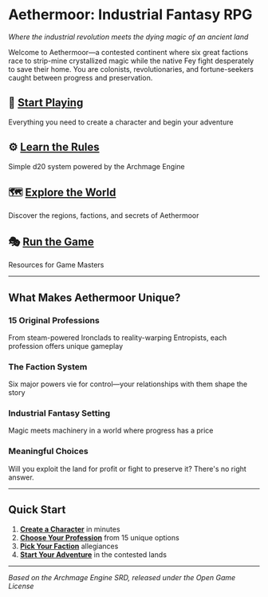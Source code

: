 # Aethermoor: Industrial Fantasy RPG

*Where the industrial revolution meets the dying magic of an ancient land*

Welcome to Aethermoor—a contested continent where six great factions race to strip-mine crystallized magic while the native Fey fight desperately to save their home. You are colonists, revolutionaries, and fortune-seekers caught between progress and preservation.

## 🎲 [Start Playing](#/players-guide/)
Everything you need to create a character and begin your adventure

## ⚙️ [Learn the Rules](#/rules/)  
Simple d20 system powered by the Archmage Engine

## 🗺️ [Explore the World](#/setting/)
Discover the regions, factions, and secrets of Aethermoor

## 🎭 [Run the Game](#/gm-guide/)
Resources for Game Masters

---

## What Makes Aethermoor Unique?

### **15 Original Professions**
From steam-powered Ironclads to reality-warping Entropists, each profession offers unique gameplay

### **The Faction System**
Six major powers vie for control—your relationships with them shape the story

### **Industrial Fantasy Setting**
Magic meets machinery in a world where progress has a price

### **Meaningful Choices**
Will you exploit the land for profit or fight to preserve it? There's no right answer.

---

## Quick Start

1. **[Create a Character](#/players-guide/character-creation)** in minutes
2. **[Choose Your Profession](#/players-guide/professions/)** from 15 unique options
3. **[Pick Your Faction](#/setting/factions)** allegiances
4. **[Start Your Adventure](#/gm-guide/adventures)** in the contested lands

---

*Based on the Archmage Engine SRD, released under the Open Game License*
